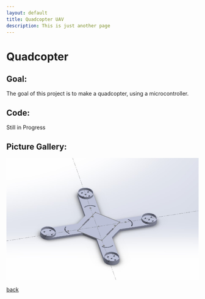 ```yaml
---
layout: default
title: Quadcopter UAV
description: This is just another page
---
```


# Quadcopter


## Goal:

The goal of this project is to make a quadcopter, using a microcontroller.

## Code:

Still in Progress

## Picture Gallery:

![Picture1](../images/drone/001.JPG)

[back](../index.html)